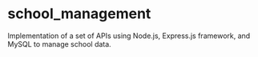 # school_management
 Implementation of a set of APIs using Node.js, Express.js framework, and MySQL to manage school data.
